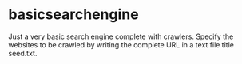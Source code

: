 # basicsearchengine
Just a very basic search engine complete with crawlers. Specify the websites to be crawled by writing the complete URL in a text file title seed.txt. 

